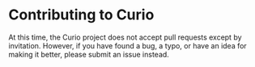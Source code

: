 Contributing to Curio
=====================

At this time, the Curio project does not accept pull requests except
by invitation.  However, if you have found a bug, a typo, or have an
idea for making it better, please submit an issue instead.
